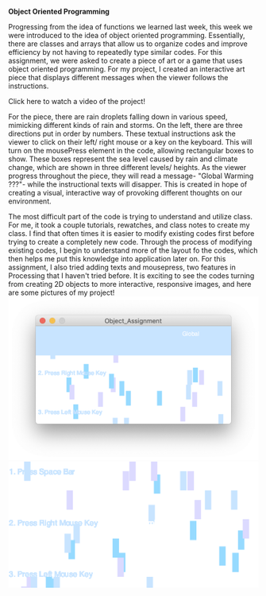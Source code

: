 **Object Oriented Programming**

Progressing from the idea of functions we learned last week, this week we were introduced to the idea of object oriented programming. Essentially, there are classes and arrays that allow us to organize codes and improve efficiency by not having to repeatedly type similar codes. For this assignment, we were asked to create a piece of art or a game that uses object oriented programming. For my project, I created an interactive art piece that displays different messages when the viewer follows the instructions.

Click here to watch a video of the project! 

For the piece, there are rain droplets falling down in various speed, mimicking different kinds of rain and storms. On the left, there are three directions put in order by numbers. These textual instructions ask the viewer to click on their left/ right mouse or a key on the keyboard. This will turn on the mousePress element in the code, allowing rectangular boxes to show. These boxes represent the sea level caused by rain and climate change, which are shown in three different levels/ heights. As the viewer progress throughout the piece, they will read a message- "Global Warming ???"- while the instructional texts will disapper. This is created in hope of creating a visual, interactive way of provoking different thoughts on our environment. 

The most difficult part of the code is trying to understand and utilize class. For me, it took a couple tutorials, rewatches, and  class notes to create my class. I find that often times it is easier to modify existing codes first before trying to create a completely new code. Through the process of modifying existing codes, I begin to understand more of the layout fo the codes, which then helps me put this knowledge into application later on. For this assignment, I also tried adding texts and mousepress, two features in Processing that I haven't tried before. It is exciting to see the codes turning from creating 2D objects to more interactive, responsive images, and here are some pictures of my project!
![](image1.png)
![](image2.png)
